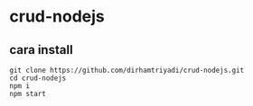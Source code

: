 # crud-nodejs

## cara install
    git clone https://github.com/dirhamtriyadi/crud-nodejs.git
    cd crud-nodejs
    npm i
    npm start
